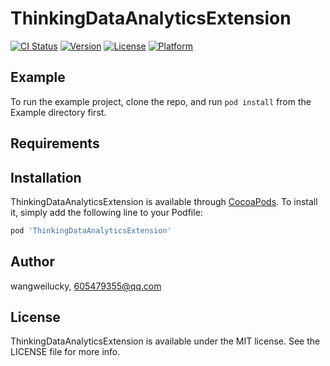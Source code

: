 # ThinkingDataAnalyticsExtension

[![CI Status](https://img.shields.io/travis/wangweilucky/ThinkingDataAnalyticsExtension.svg?style=flat)](https://travis-ci.org/wangweilucky/ThinkingDataAnalyticsExtension)
[![Version](https://img.shields.io/cocoapods/v/ThinkingDataAnalyticsExtension.svg?style=flat)](https://cocoapods.org/pods/ThinkingDataAnalyticsExtension)
[![License](https://img.shields.io/cocoapods/l/ThinkingDataAnalyticsExtension.svg?style=flat)](https://cocoapods.org/pods/ThinkingDataAnalyticsExtension)
[![Platform](https://img.shields.io/cocoapods/p/ThinkingDataAnalyticsExtension.svg?style=flat)](https://cocoapods.org/pods/ThinkingDataAnalyticsExtension)

## Example

To run the example project, clone the repo, and run `pod install` from the Example directory first.

## Requirements

## Installation

ThinkingDataAnalyticsExtension is available through [CocoaPods](https://cocoapods.org). To install
it, simply add the following line to your Podfile:

```ruby
pod 'ThinkingDataAnalyticsExtension'
```

## Author

wangweilucky, 605479355@qq.com

## License

ThinkingDataAnalyticsExtension is available under the MIT license. See the LICENSE file for more info.
